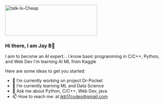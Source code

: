 <img style="height: 100px; width: 300px;" src="https://i.ibb.co/mhyFnj9/talk-Is-Cheap.jpg" alt="talk-Is-Cheap" border="0"></a>

### Hi there, I am Jay B👋
I aim to become an AI expert...
I know basic programming in C/C++, Python, and Web Dev
I'm learning AI ML from Kaggle

Here are some ideas to get you started:

- 🔭 I’m currently working on project Dr-Pocket
- 🌱 I’m currently learning ML and Data Science
- 💬 Ask me about Python, C/C++, Web Dev, java
- 📫 How to reach me: at jkb17codes@gmail.com

